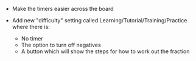 * Make the timers easier across the board

* Add new "difficulty" setting called Learning/Tutorial/Training/Practice where there is:
  * No timer
  * The option to turn off negatives
  * A button which will show the steps for how to work out the fraction